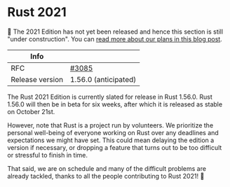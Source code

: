 # Rust 2021

🚧 The 2021 Edition has not yet been released and hence this section is still "under construction".
You can [read more about our plans in this blog post](https://blog.rust-lang.org/2021/05/11/edition-2021.html).

| Info | |
| --- | --- |
| RFC | [#3085](https://github.com/rust-lang/rfcs/pull/3085) |
| Release version | 1.56.0 (anticipated) |

The Rust 2021 Edition is currently slated for release in Rust 1.56.0.
Rust 1.56.0 will then be in beta for six weeks,
after which it is released as stable on October 21st.

However, note that Rust is a project run by volunteers.
We prioritize the personal well-being of everyone working on Rust
over any deadlines and expectations we might have set.
This could mean delaying the edition a version if necessary,
or dropping a feature that turns out to be too difficult or stressful to finish in time.

That said, we are on schedule and many of the difficult problems are already tackled,
thanks to all the people contributing to Rust 2021! 💛
